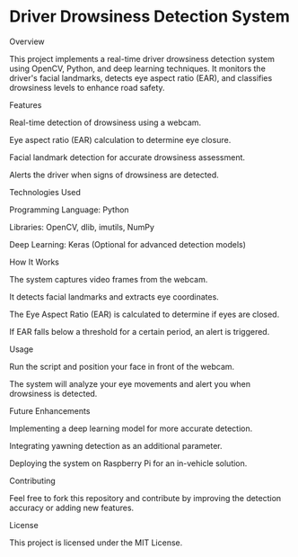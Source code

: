# Driver Drowsiness Detection System

Overview

This project implements a real-time driver drowsiness detection system using OpenCV, Python, and deep learning techniques. It monitors the driver's facial landmarks, detects eye aspect ratio (EAR), and classifies drowsiness levels to enhance road safety.

Features

Real-time detection of drowsiness using a webcam.

Eye aspect ratio (EAR) calculation to determine eye closure.

Facial landmark detection for accurate drowsiness assessment.

Alerts the driver when signs of drowsiness are detected.

Technologies Used

Programming Language: Python

Libraries: OpenCV, dlib, imutils, NumPy

Deep Learning: Keras (Optional for advanced detection models)

How It Works

The system captures video frames from the webcam.

It detects facial landmarks and extracts eye coordinates.

The Eye Aspect Ratio (EAR) is calculated to determine if eyes are closed.

If EAR falls below a threshold for a certain period, an alert is triggered.

Usage

Run the script and position your face in front of the webcam.

The system will analyze your eye movements and alert you when drowsiness is detected.

Future Enhancements

Implementing a deep learning model for more accurate detection.

Integrating yawning detection as an additional parameter.

Deploying the system on Raspberry Pi for an in-vehicle solution.

Contributing

Feel free to fork this repository and contribute by improving the detection accuracy or adding new features.

License

This project is licensed under the MIT License.
